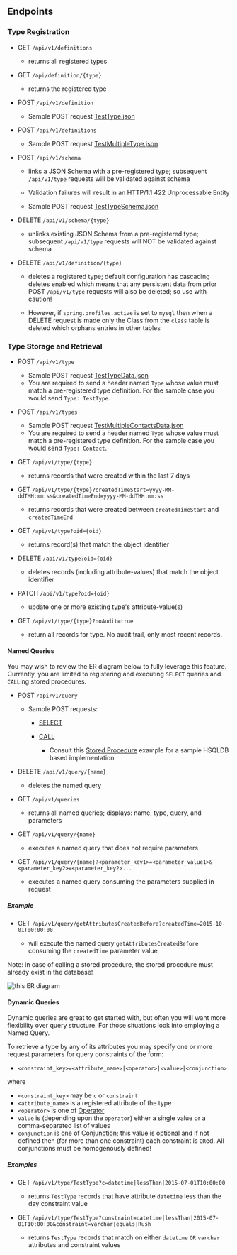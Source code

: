 ## Endpoints

### Type Registration

* GET `/api/v1/definitions`

  * returns all registered types

* GET `/api/definition/{type}`

  * returns the registered type

* POST `/api/v1/definition`

  * Sample POST request [TestType.json](https://github.com/fastnsilver/grivet/blob/master/core/test-resources/src/main/resources/TestType.json)

* POST `/api/v1/definitions`

  * Sample POST request [TestMultipleType.json](https://github.com/fastnsilver/grivet/blob/master/core/test-resources/src/main/resources/TestMultipleType.json)

* POST `/api/v1/schema`

  * links a JSON Schema with a pre-registered type; subsequent `/api/v1/type` requests will be validated against schema
  * Validation failures will result in an HTTP/1.1 422 Unprocessable Entity

  * Sample POST request [TestTypeSchema.json](https://github.com/fastnsilver/grivet/blob/master/core/test-resources/src/main/resources/TestTypeSchema.json)

* DELETE `/api/v1/schema/{type}`

  * unlinks existing JSON Schema from a pre-registered type; subsequent `/api/v1/type` requests will NOT be validated against schema

* DELETE `/api/v1/definition/{type}`

  * deletes a registered type; default configuration has cascading deletes enabled which means that any persistent data from prior POST `/api/v1/type` requests will also be deleted; so use with caution!

  * However, if `spring.profiles.active` is set to `mysql` then when a DELETE request is made only the Class from the `class` table is deleted which orphans entries in other tables


### Type Storage and Retrieval

* POST `/api/v1/type`

  * Sample POST request [TestTypeData.json](https://github.com/fastnsilver/grivet/blob/master/core/test-resources/src/main/resources/TestTypeData.json)
  * You are required to send a header named `Type` whose value must match a pre-registered type definition. For the sample case you would send `Type: TestType`.

* POST `/api/v1/types`

  * Sample POST request [TestMultipleContactsData.json](https://github.com/fastnsilver/grivet/blob/master/core/test-resources/src/main/resources/TestMultipleContactsData.json)
  * You are required to send a header named `Type` whose value must match a pre-registered type definition. For the sample case you would send `Type: Contact`.

* GET `/api/v1/type/{type}`

  * returns records that were created within the last 7 days

* GET `/api/v1/type/{type}?createdTimeStart=yyyy-MM-ddTHH:mm:ss&createdTimeEnd=yyyy-MM-ddTHH:mm:ss`

  * returns records that were created between `createdTimeStart` and `createdTimeEnd`

* GET `/api/v1/type?oid={oid}`

  * returns record(s) that match the object identifier

* DELETE `/api/v1/type?oid={oid}`

  * deletes records (including attribute-values) that match the object identifier

* PATCH `/api/v1/type?oid={oid}`

  * update one or more existing type's attribute-value(s)

* GET `/api/v1/type/{type}?noAudit=true`

  * return all records for type. No audit trail, only most recent records.

#### Named Queries

You may wish to review the ER diagram below to fully leverage this feature.  Currently, you are limited to registering and executing `SELECT` queries and `CALL`ing stored procedures.  

* POST `/api/v1/query`

  * Sample POST requests:

    * [SELECT](https://github.com/fastnsilver/grivet/blob/master/core/test-resources/src/main/resources/TestSelectQuery.json)
    * [CALL](https://github.com/fastnsilver/grivet/blob/master/core/test-resources/src/main/resources/TestSprocQuery.json)

      * Consult this [Stored Procedure](https://github.com/fastnsilver/grivet/blob/master/core/test-resources/src/main/resources/db/hsqldb/V1_1__add_test_sproc.sql) example for a sample HSQLDB based implementation

* DELETE `/api/v1/query/{name}`

  * deletes the named query

* GET `/api/v1/queries`

  * returns all named queries; displays: name, type, query, and parameters

* GET `/api/v1/query/{name}`

  * executes a named query that does not require parameters

* GET `/api/v1/query/{name}?<parameter_key1>=<parameter_value1>&<parameter_key2>=<parameter_key2>...`

  * executes a named query consuming the parameters supplied in request

##### Example

* GET `/api/v1/query/getAttributesCreatedBefore?createdTime=2015-10-01T00:00:00`

  * will execute the named query `getAttributesCreatedBefore` consuming the `createdTime` parameter value

Note: in case of calling a stored procedure, the stored procedure must already exist in the database!

![this ER diagram](images/er-diagram.png "ER Diagram")


#### Dynamic Queries

Dynamic queries are great to get started with, but often you will want more flexibility over query structure.  For those situations look into employing a Named Query.

To retrieve a type by any of its attributes you may specify one or more request parameters for query constraints of the form:

* `<constraint_key>=<attribute_name>|<operator>|<value>|<conjunction>`

where

* `<constraint_key>` may be `c` or `constraint`
* `<attribute_name>` is a registered attribute of the type
* `<operator>` is one of [Operator](https://github.com/fastnsilver/grivet/blob/master/core/services/src/main/java/com/fns/grivet/query/Operator.java)
* `value` is (depending upon the `operator`) either a single value or a comma-separated list of values
* `conjunction` is one of [Conjunction](https://github.com/fastnsilver/grivet/blob/master/core/services/src/main/java/com/fns/grivet/query/Conjunction.java); this value is optional and if not defined then (for more than one constraint) each constraint is `OR`ed. All conjunctions must be homogenously defined!

##### Examples

* GET `/api/v1/type/TestType?c=datetime|lessThan|2015-07-01T10:00:00`

  * returns `TestType` records that have attribute `datetime` less than the day constraint value

* GET `/api/v1/type/TestType?constraint=datetime|lessThan|2015-07-01T10:00:00&constraint=varchar|equals|Rush`

  * returns `TestType` records that match on either `datetime` `OR` `varchar` attributes and constraint values
